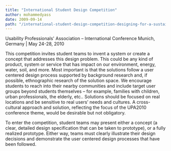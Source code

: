 ```yaml
---
title: "International Student Design Competition"
author: mohammedyass
date: 2009-09-14
path: "/international-student-design-competition-designing-for-a-sustainable-world"
---
```


Usability Professionals' Association – International Conference Munich, Germany | May 24-28, 2010

This competition invites student teams to invent a system or create a concept that addresses this design problem. This could be any kind of product, system or service that has impact on our environment, energy, water, soil, and more. Most important is that the solutions follow a user centered design process supported by background research and, if possible, ethnographic research of the solution space. We encourage students to reach into their nearby communities and include target user groups beyond students themselves – for example, families with children, urban professionals, the elderly, etc.. Solutions should be focused on real locations and be sensitive to real users’ needs and cultures. A cross-cultural approach and solution, reflecting the focus of the UPA2010 conference theme, would be desirable but not obligatory.

To enter the competition, student teams may present either a concept (a clear, detailed design specification that can be taken to prototype), or a fully realized prototype. Either way, teams must clearly illustrate their design decisions and demonstrate the user centered design processes that have been followed.
